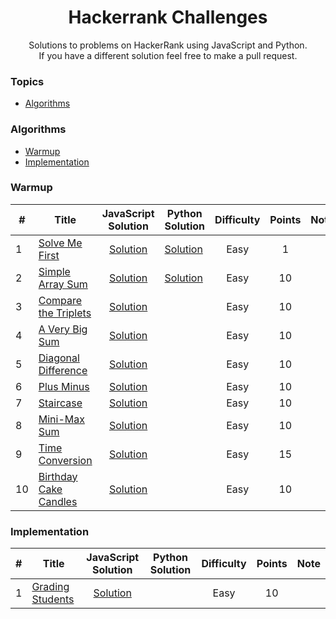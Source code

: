 <h1 align="center">Hackerrank Challenges</h1>
<p align="center">Solutions to problems on HackerRank using JavaScript and Python. <br> If you have a different solution feel free to make a pull request.</p>
<p align="center"></p>

### Topics

- [Algorithms](#algorithms)

### Algorithms

- [Warmup](#warmup)
- [Implementation](#implementation)

### Warmup

| #  | Title                                                                                |                                                                         JavaScript Solution                                                                          | Python Solution                                                                                                                                       | Difficulty | Points | Note |
|----|--------------------------------------------------------------------------------------|:--------------------------------------------------------------------------------------------------------------------------------------------------------------------:|-------------------------------------------------------------------------------------------------------------------------------------------------------|:----------:|:------:|------|
| 1  | [Solve Me First](https://www.hackerrank.com/challenges/solve-me-first)               |          [Solution](https://github.com/algorodev/hackerrank-challenges/blob/main/src/topics/algorithms/subdomains/warmup/solve-me-first/solve-me-first.js)           | [Solution](https://github.com/algorodev/hackerrank-challenges/blob/main/src/topics/algorithms/subdomains/warmup/solve-me-first/solve-me-first.py)     |    Easy    |   1    |      |
| 2  | [Simple Array Sum](https://www.hackerrank.com/challenges/simple-array-sum)           |        [Solution](https://github.com/algorodev/hackerrank-challenges/blob/main/src/topics/algorithms/subdomains/warmup/simple-array-sum/simple-array-sum.js)         | [Solution](https://github.com/algorodev/hackerrank-challenges/blob/main/src/topics/algorithms/subdomains/warmup/simple-array-sum/simple-array-sum.py) |    Easy    |   10   |      |
| 3  | [Compare the Triplets](https://www.hackerrank.com/challenges/compare-the-triplets)   |    [Solution](https://github.com/algorodev/hackerrank-challenges/blob/main/src/topics/algorithms/subdomains/warmup/compare-the-triplets/compare-the-triplets.js)     |                                                                                                                                                       |    Easy    |   10   |      |
| 4  | [A Very Big Sum](https://www.hackerrank.com/challenges/a-very-big-sum)               | [Solution](https://github.com/algorodev/hackerrank-challenges/blob/main/src/topics/algorithms/subdomains/warmup/a-very-big-sum/a-very-big-sumdiagonal-difference.js) |                                                                                                                                                       |    Easy    |   10   |      |
| 5  | [Diagonal Difference](https://www.hackerrank.com/challenges/diagonal-difference)     |     [Solution](https://github.com/algorodev/hackerrank-challenges/blob/main/src/topics/algorithms/subdomains/warmup/diagonal-difference/diagonal-difference.js)      |                                                                                                                                                       |    Easy    |   10   |      |
| 6  | [Plus Minus](https://www.hackerrank.com/challenges/plus-minus)                       |              [Solution](https://github.com/algorodev/hackerrank-challenges/blob/main/src/topics/algorithms/subdomains/warmup/plus-minus/plus-minus.js)               |                                                                                                                                                       |    Easy    |   10   |      |
| 7  | [Staircase](https://www.hackerrank.com/challenges/staircase)                         |               [Solution](https://github.com/algorodev/hackerrank-challenges/blob/main/src/topics/algorithms/subdomains/warmup/staircase/staircase.js)                |                                                                                                                                                       |    Easy    |   10   |      |
| 8  | [Mini-Max Sum](https://www.hackerrank.com/challenges/mini-max-sum)                   |            [Solution](https://github.com/algorodev/hackerrank-challenges/blob/main/src/topics/algorithms/subdomains/warmup/mini-max-sum/mini-max-sum.js)             |                                                                                                                                                       |    Easy    |   10   |      |
| 9  | [Time Conversion](https://www.hackerrank.com/challenges/time-conversion)             |         [Solution](https://github.com/algorodev/hackerrank-challenges/blob/main/src/topics/algorithms/subdomains/warmup/time-conversion/time-conversion.js)          |                                                                                                                                                       |    Easy    |   15   |      |
| 10 | [Birthday Cake Candles](https://www.hackerrank.com/challenges/birthday-cake-candles) |   [Solution](https://github.com/algorodev/hackerrank-challenges/blob/main/src/topics/algorithms/subdomains/warmup/birthday-cake-candles/birthday-cake-candles.js)    |                                                                                                                                                       |    Easy    |   10   |      |

### Implementation

| # | Title                                                             |                                                                      JavaScript Solution                                                                      | Python Solution | Difficulty | Points | Note |
|---|-------------------------------------------------------------------|:-------------------------------------------------------------------------------------------------------------------------------------------------------------:|-----------------|:----------:|:------:|------|
| 1 | [Grading Students](https://www.hackerrank.com/challenges/grading) | [Solution](https://github.com/algorodev/hackerrank-challenges/blob/main/src/topics/algorithms/subdomains/implementation/grading-students/grading-students.js) |                 |    Easy    |   10   |      |     
